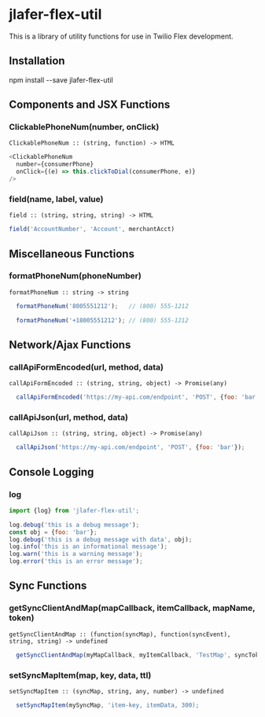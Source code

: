 # jlafer-flex-util

This is a library of utility functions for use in Twilio Flex development.

## Installation

npm install --save jlafer-flex-util

## Components and JSX Functions

### ClickablePhoneNum(number, onClick)
```
ClickablePhoneNum :: (string, function) -> HTML
```
```javascript
<ClickablePhoneNum
  number={consumerPhone}
  onClick={(e) => this.clickToDial(consumerPhone, e)}
/>
```
### field(name, label, value)
```
field :: (string, string, string) -> HTML
```
```javascript
field('AccountNumber', 'Account', merchantAcct)
```
## Miscellaneous Functions

### formatPhoneNum(phoneNumber)
```
formatPhoneNum :: string -> string
```
```javascript
  formatPhoneNum('8005551212');   // (800) 555-1212
```
```javascript
  formatPhoneNum('+18005551212'); // (800) 555-1212
```

## Network/Ajax Functions

### callApiFormEncoded(url, method, data)
```
callApiFormEncoded :: (string, string, object) -> Promise(any)
```
```javascript
  callApiFormEncoded('https://my-api.com/endpoint', 'POST', {foo: 'bar'});
```
### callApiJson(url, method, data)
```
callApiJson :: (string, string, object) -> Promise(any)
```
```javascript
  callApiJson('https://my-api.com/endpoint', 'POST', {foo: 'bar'});
```

## Console Logging

### log
```javascript
import {log} from 'jlafer-flex-util';

log.debug('this is a debug message');
const obj = {foo: 'bar'};
log.debug('this is a debug message with data', obj);
log.info('this is an informational message');
log.warn('this is a warning message');
log.error('this is an error message');
```

## Sync Functions

### getSyncClientAndMap(mapCallback, itemCallback, mapName, token)
```
getSyncClientAndMap :: (function(syncMap), function(syncEvent), string, string) -> undefined
```
```javascript
  getSyncClientAndMap(myMapCallback, myItemCallback, 'TestMap', syncToken);
```

### setSyncMapItem(map, key, data, ttl)
```
setSyncMapItem :: (syncMap, string, any, number) -> undefined
```
```javascript
  setSyncMapItem(mySyncMap, 'item-key, itemData, 300);
```
